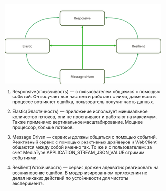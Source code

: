 ![](../../../_res/Pasted%20image%2020250211105323.png)

1. Responsive(отзывчивость) — с пользователем общаемся с помощью событий. Он получает все частями и работает с ними, даже если в процессе возникнет ошибка, пользователь получит часть данных.
    
2. Elastic(Эластичность) — приложение использует минимальное количество потоков, они не простаивают и работают на максимум. Также применимо вертикальное масштабирование. Мощнее процессор, больше потоков.
    
3. Message Driven — сервисы должны общаться с помощью событий. Реактивный сервис с помощью реактивных драйверов и WebClient общаются между собой именно так. То же и с пользователем: за счет MediaType.APPLICATION_STREAM_JSON_VALUE стримим событиями.
    
4. Resilient(Устойчивость) — сервис должен адекватно реагировать на возникновение ошибок. В модернизированном приложении не делал никаких действий по устойчивости для чистоты эксперимента.